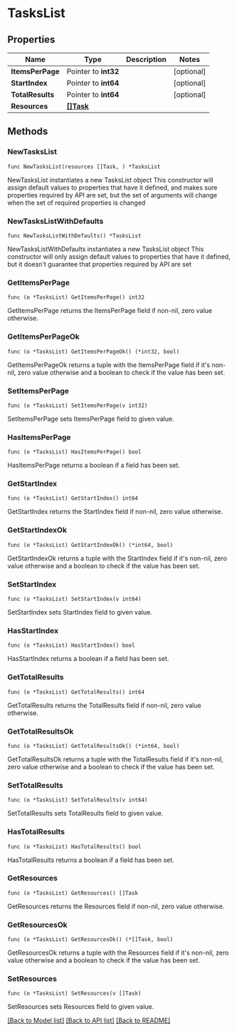 # TasksList

## Properties

Name | Type | Description | Notes
------------ | ------------- | ------------- | -------------
**ItemsPerPage** | Pointer to **int32** |  | [optional] 
**StartIndex** | Pointer to **int64** |  | [optional] 
**TotalResults** | Pointer to **int64** |  | [optional] 
**Resources** | [**[]Task**](Task.md) |  | 

## Methods

### NewTasksList

`func NewTasksList(resources []Task, ) *TasksList`

NewTasksList instantiates a new TasksList object
This constructor will assign default values to properties that have it defined,
and makes sure properties required by API are set, but the set of arguments
will change when the set of required properties is changed

### NewTasksListWithDefaults

`func NewTasksListWithDefaults() *TasksList`

NewTasksListWithDefaults instantiates a new TasksList object
This constructor will only assign default values to properties that have it defined,
but it doesn't guarantee that properties required by API are set

### GetItemsPerPage

`func (o *TasksList) GetItemsPerPage() int32`

GetItemsPerPage returns the ItemsPerPage field if non-nil, zero value otherwise.

### GetItemsPerPageOk

`func (o *TasksList) GetItemsPerPageOk() (*int32, bool)`

GetItemsPerPageOk returns a tuple with the ItemsPerPage field if it's non-nil, zero value otherwise
and a boolean to check if the value has been set.

### SetItemsPerPage

`func (o *TasksList) SetItemsPerPage(v int32)`

SetItemsPerPage sets ItemsPerPage field to given value.

### HasItemsPerPage

`func (o *TasksList) HasItemsPerPage() bool`

HasItemsPerPage returns a boolean if a field has been set.

### GetStartIndex

`func (o *TasksList) GetStartIndex() int64`

GetStartIndex returns the StartIndex field if non-nil, zero value otherwise.

### GetStartIndexOk

`func (o *TasksList) GetStartIndexOk() (*int64, bool)`

GetStartIndexOk returns a tuple with the StartIndex field if it's non-nil, zero value otherwise
and a boolean to check if the value has been set.

### SetStartIndex

`func (o *TasksList) SetStartIndex(v int64)`

SetStartIndex sets StartIndex field to given value.

### HasStartIndex

`func (o *TasksList) HasStartIndex() bool`

HasStartIndex returns a boolean if a field has been set.

### GetTotalResults

`func (o *TasksList) GetTotalResults() int64`

GetTotalResults returns the TotalResults field if non-nil, zero value otherwise.

### GetTotalResultsOk

`func (o *TasksList) GetTotalResultsOk() (*int64, bool)`

GetTotalResultsOk returns a tuple with the TotalResults field if it's non-nil, zero value otherwise
and a boolean to check if the value has been set.

### SetTotalResults

`func (o *TasksList) SetTotalResults(v int64)`

SetTotalResults sets TotalResults field to given value.

### HasTotalResults

`func (o *TasksList) HasTotalResults() bool`

HasTotalResults returns a boolean if a field has been set.

### GetResources

`func (o *TasksList) GetResources() []Task`

GetResources returns the Resources field if non-nil, zero value otherwise.

### GetResourcesOk

`func (o *TasksList) GetResourcesOk() (*[]Task, bool)`

GetResourcesOk returns a tuple with the Resources field if it's non-nil, zero value otherwise
and a boolean to check if the value has been set.

### SetResources

`func (o *TasksList) SetResources(v []Task)`

SetResources sets Resources field to given value.



[[Back to Model list]](../README.md#documentation-for-models) [[Back to API list]](../README.md#documentation-for-api-endpoints) [[Back to README]](../README.md)


